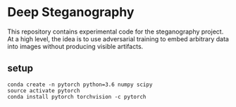 # Deep Steganography
This repository contains experimental code for the steganography project. At a 
high level, the idea is to use adversarial training to embed arbitrary data 
into images without producing visible artifacts.

## setup
```
conda create -n pytorch python=3.6 numpy scipy
source activate pytorch
conda install pytorch torchvision -c pytorch
```
